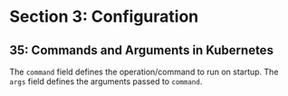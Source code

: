 # Section 3: Configuration

## 35: Commands and Arguments in Kubernetes

The `command` field defines the operation/command to run on startup.
The `args` field defines the arguments passed to `command`.
